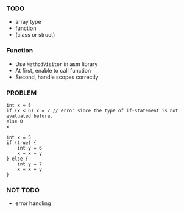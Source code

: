 ### TODO

- array type
- function
- (class or struct)

### Function

- Use `MethodVisitor` in asm library
- At first, enable to call function
- Second, handle scopes correctly

### PROBLEM

```
int x = 5
if (x < 6) x = 7 // error since the type of if-statement is not evaluated before.
else 0
x
```

```
int x = 5
if (true) {
    int y = 6
    x = x + y
} else {
    int y = 7
    x = x + y
}
```

### NOT TODO

- error handling
